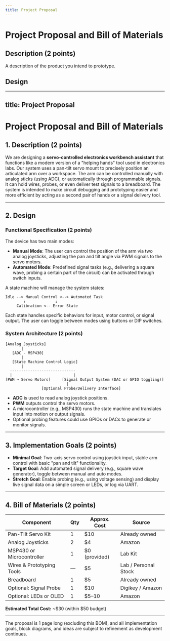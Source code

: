 ```yaml
---
title: Project Proposal
---
```


# Project Proposal and Bill of Materials

## Description (2 points)
A description of the product you intend to prototype.

## Design
---
title: Project Proposal
---

# Project Proposal and Bill of Materials

## 1. Description (2 points)

We are designing a **servo-controlled electronics workbench assistant** that functions like a modern version of a "helping hands" tool used in electronics labs. Our system uses a pan-tilt servo mount to precisely position an articulated arm over a workspace. The arm can be controlled manually with analog sticks (using ADC), or automatically through programmable signals. It can hold wires, probes, or even deliver test signals to a breadboard. The system is intended to make circuit debugging and prototyping easier and more efficient by acting as a second pair of hands or a signal delivery tool.

---

## 2. Design

### Functional Specification (2 points)

The device has two main modes:

- **Manual Mode**: The user can control the position of the arm via two analog joysticks, adjusting the pan and tilt angle via PWM signals to the servo motors.
- **Automated Mode**: Predefined signal tasks (e.g., delivering a square wave, probing a certain part of the circuit) can be activated through switch inputs.

A state machine will manage the system states:

```
Idle --> Manual Control <--> Automated Task
        ↑             ↓
     Calibration <-- Error State
```

Each state handles specific behaviors for input, motor control, or signal output. The user can toggle between modes using buttons or DIP switches.

### System Architecture (2 points)

```
[Analog Joysticks]
       |
   [ADC - MSP430]
       |
   [State Machine Control Logic]
       |
  -----------------------------
  |                           |
[PWM → Servo Motors]     [Signal Output System (DAC or GPIO toggling)]
                           |
                [Optional Probe/Delivery Interface]
```

- **ADC** is used to read analog joystick positions.
- **PWM** outputs control the servo motors.
- A microcontroller (e.g., MSP430) runs the state machine and translates input into motion or output signals.
- Optional probing features could use GPIOs or DACs to generate or monitor signals.

---

## 3. Implementation Goals (2 points)

- **Minimal Goal**: Two-axis servo control using joystick input, stable arm control with basic "pan and tilt" functionality.
- **Target Goal**: Add automated signal delivery (e.g., square wave generator), toggle between manual and auto modes.
- **Stretch Goal**: Enable probing (e.g., using voltage sensing) and display live signal data on a simple screen or LEDs, or log via UART.

---

## 4. Bill of Materials (2 points)

| Component                 | Qty | Approx. Cost | Source               |
|--------------------------|-----|--------------|----------------------|
| Pan-Tilt Servo Kit       | 1   | $10          | Already owned        |
| Analog Joysticks         | 2   | $4           | Amazon               |
| MSP430 or Microcontroller| 1   | $0 (provided)| Lab Kit              |
| Wires & Prototyping Tools| —   | $5           | Lab / Personal Stock |
| Breadboard               | 1   | $5           | Already owned        |
| Optional: Signal Probe   | 1   | $10          | Digikey / Amazon     |
| Optional: LEDs or OLED   | 1   | $5–10        | Amazon               |

**Estimated Total Cost:** ~$30 (within $50 budget)

---

The proposal is 1 page long (excluding this BOM), and all implementation goals, block diagrams, and ideas are subject to refinement as development continues.





